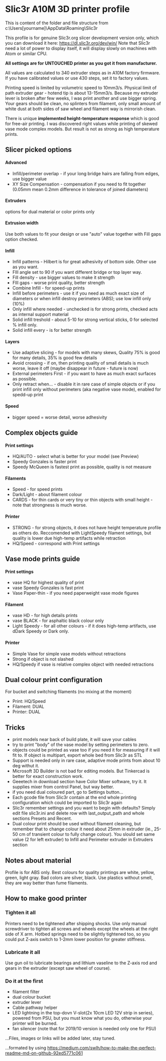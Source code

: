 Slic3r A10M 3D printer profile
==============================

This is content of the folder and file structure from c:\Users\[yourname]\AppData\Roaming\Slic3r 

This profile is for genuine Slic3r.org slicer development version only, which you can download it here: https://dl.slic3r.org/dev/win/
Note that Slic3r need a lot of power to display itself, it will display slowly on machines with Atom or similar CPU.

**All settings are for UNTOUCHED printer as you got it from manufacturer.** 

All values are calculated to 340 extruder steps as in A10M factory firmware. If you have calibrated values or use 430 steps, set it to factory  values.

Printing speed is limited by volumetric speed to 10mm3/s. Physical limit of path extruder gear - hotend tip is about 13-15mm3/s. Because my extruder lever is broken after few weeks, I was print another and use bigger spring. Your gears should be clean, no splinters from filament, only small amount of white dust at both sides of saw wheel and filament way is mirrorish clean.

There is unique **implemented height-temperature response** which is good for free-air printing. I was discovered right values while printing of skewed vase mode complex models. But result is not as strong as high temperature prints.

## Slicer picked options
 
#### Advanced
- Infill/perimeter overlap - if your long bridge hairs are falling from edges, use bigger value
- XY Size  Compensation - compensation if you need to fit together (0.05mm mean 0.2mm difference in tolerance of joined diameters)

#### Extruders
options for dual material or color prints only

#### Extrusion width
Use both values to fit your design or use "auto" value together with Fill gaps option checked.

#### Infill
- Infill patterns - Hilbert is for great adhesivity of bottom side. Other use as you want.
- FIll angle set to 90 if you want different bridge or top layer way.
- Fill density - use bigger values to make it strength
- FIll gaps - worse print quality, better strength
- Combine Infill - for speed-up prints
- Infill before perimeters - use it if you need as much exact size of diameters or when infill destroy perimeters (ABS); use low infill only (10%)
- Only infill where needed - unchecked is for strong prints, checked acts as internal support material
- Solid infill treshold - about 5-10 for strong vertical  sticks, 0 for selected % infill only.  
- Solid infill every - is for better strength

#### Layers
- Use adaptive slicing - for models with many skews, Quality 75% is good for many details, 35% is good few details
- Avoid crossing - if on, then printing quality of small details is much worse, leave it off (maybe disappear in future - future is now)
- External perimeters First - if you want to have as much exact surfaces as possible.
- Only retract when... - disable it in rare case of simple objects or if you print infill only without perimeters (aka negative vase mode), enabled for spedd-up print

#### Speed
- bigger speed = worse detail, worse adhesivity

## Complex objects guide
#### Print settings
- HQ/AUTO - select what is better for your model (see Preview)
- Speedy Gonzales is faster print
- Speedy McQueen is fastest print as possible, quality is not measure
#### Filaments
- Speed - for speed prints
- Dark/Light - about filament colour
- CARDS - for thin cards or very tiny or thin objects with small height - note that strongness is much worse.
#### Printer
- STRONG - for strong objects, it does not have height temperature profile as others do. Reccomended with LightSpeedy filament settings, but quality is lower due high-temp artifacts while retraction
- HQ/Speed - correspond with Print settings

## Vase mode prints guide
#### Print settings
- vase HQ for highest quality of print
- vase Speedy Gonzales is fast print
- Vase Paper-thin - if you need paperweight vase mode figures
#### Filament
- vase HD - for high details prints
- vase BLACK - for asphaltic black colour only
- Light Speedy - for all other colours - if it does high-temp artifacts, use dDark Speedy or Dark only.
#### Printer
- Simple Vase for simple vase models without retractions
- Strong if object is not slashed
- HQ/Speedy if vase is relative complex object with needed retractions

## Dual colour print configuration
For bucket and switching filaments (no mixing at the moment)
- Print: HQ/Speed
- Filament: DUAL
- Printer: DUAL

## Tricks
- print models near back of build plate, it will save your cables
- try to print "body" of the vase model by setting perimeters to zero.
- objects could be printed as vase too if you need it for measuring if it will fit to. If object is multipart, export whole bed from Slic3r as STL
- Support is needed only in rare case, adaptive mode prints from about 10 deg withut it.
- Microsoft 3D Builder is not bad for editing models. But Tinkercad is better for exact construction work.
- Geeetech in download section have Color Mixer software, try it. It supplies mixer from control Panel, but way better.
- if you need dual coloured part, go to Settings button...
- Each gcode file from Slic3r contain at the end whole printing configuration which could be imported to Slic3r again
- Slic3r remember settings and you want to begin with defaults? Simply edit file slic3r.ini and delete row with last_output_path and whole sections Presets and Recent.
- Dual colour print should be used without filament cleaning, but remember that to change colour it need about 25mm in extruder (ie., 25-50 cm of transient colour to fully change colour). You slould set same value (2 for left extruder) to Infill and Perimeter extruder in Extruders section

## Notes about material
Profile is for ABS only. Best colours for quality printings are white, yellow, green, light gray. Bad colors are silver, black. Use plastics without smell, they are way better than fume filaments.
 
## How to make good printer
### Tighten it all
Printers need to be tightened after shipping shocks. Use only manual screwdriver to tighten all screws and wheels except the wheels at the right side of X arm. Hotbed springs need to be slightly tightened too, so you could put Z-axis switch to 1-2mm lower position for greater stiffness. 
### Lubricate it all
Use gun oil to lubricate bearings and lithium vaseline to the Z-axis rod and gears in the extruder (except saw wheel of course).
### Do it at the first
- filament filter
- dual colour bucket
- extruder lever
- Cable pathway helper
- LED lightning in the top-dovn V-slot(2x 10cm LED 12V strip in series), powered from PSU, but you must know what you do, otherwise your printer will be burned.
- fan silencer (note that for 2019/10 version is needed only one for PSU)

...Files, images or links will be added later, stay tuned. 
 
...formated by using https://medium.com/swlh/how-to-make-the-perfect-readme-md-on-github-92ed5771c061
